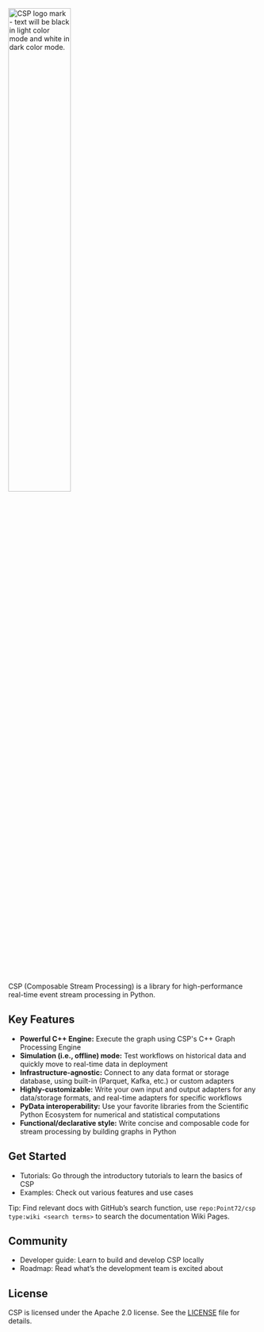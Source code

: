 <picture>
  <source media="(prefers-color-scheme: light)" srcset="https://raw.githubusercontent.com/Point72/csp/main/docs/img/csp-light.png">
  <source media="(prefers-color-scheme: dark)" srcset="https://raw.githubusercontent.com/Point72/csp/main/docs/img/csp-dark.png">
  <img alt="CSP logo mark - text will be black in light color mode and white in dark color mode." width="50%"/>
</picture>

CSP (Composable Stream Processing) is a library for high-performance real-time event stream processing in Python.

## Key Features

- **Powerful C++ Engine:** Execute the graph using CSP's C++ Graph Processing Engine
- **Simulation (i.e., offline) mode:** Test workflows on historical data and quickly move to real-time data in deployment
- **Infrastructure-agnostic:** Connect to any data format or storage database, using built-in (Parquet, Kafka, etc.) or custom adapters
- **Highly-customizable:** Write your own input and output adapters for any data/storage formats, and real-time adapters for specific workflows
- **PyData interoperability:** Use your favorite libraries from the Scientific Python Ecosystem for numerical and statistical computations
- **Functional/declarative style:** Write concise and composable code for stream processing by building graphs in Python

<!-- ## Applications -->

## Get Started

- Tutorials: Go through the introductory tutorials to learn the basics of CSP
- Examples: Check out various features and use cases

Tip: Find relevant docs with GitHub’s search function, use `repo:Point72/csp type:wiki <search terms>` to search the documentation Wiki Pages.

## Community

- Developer guide: Learn to build and develop CSP locally
- Roadmap: Read what’s the development team is excited about

## License

CSP is licensed under the Apache 2.0 license. See the [LICENSE](https://github.com/Point72/csp/blob/main/LICENSE) file for details.
